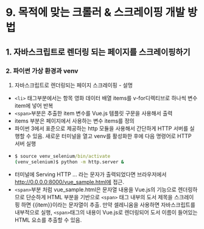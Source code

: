 # 9. 목적에 맞는 크롤러 & 스크레이핑 개발 방법
## 1. 자바스크립트로 렌더링 되는 페이지를 스크레이핑하기
### 2. 파이썬 가상 환경과 venv
1. 자바스크립트로 렌더링되는 페이지 스크레이핑 - 설명
- `<li>` 태그부분에서는 항목 영화 데이터 배열 items를 v-for디렉티브로 하나씩 변수 item에 넣어 반복
- `<span>`부분은 추출한 item 변수를 Vue.js 템플릿 구문을 사용해서 출력
- items 부분은 페이지에서 사용하는 변수 items를 정의
- 파이썬 3에서 표준으로 제공하는 http 모듈을 사용해서 간단하게 HTTP 서버를 실행할 수 있음. 새로운 터미널을 열고 venv를 활성화한 후에 다음 명령어로 HTTP 서버 실행
- ```cmd
  $ source venv_selenium/bin/activate
  (venv_selenium)$ python -m http.server &
  ```
- 터미널에 Serving HTTP ... 라는 문자가 출력되었다면 브라우저에서 http://0.0.0.0:8000/vue_sample.html에 접근.
- `<span>`부분 처럼 vue_sample.html은 문자열 내용을 Vue.js의 기능으로 렌더링하므로 단순하게 HTML 부분을 기반으로 `<span>` 태그 내부의 도서 제목을 스크레이핑 하면 {{item}}이라는 문자열이 추출. 만약 셀레니움을 사용하면 자바스크립트를 내부적으로 실행, `<span>`태그의 내용이 Vue.js로 렌더링되어 도서 이름이 들어있는 HTML 요소를 추출할 수 있음.